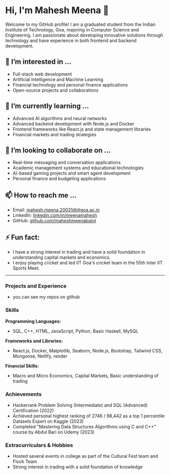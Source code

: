 # Hi, I'm Mahesh Meena 👋

Welcome to my GitHub profile! I am a graduated student from the Indian Institute of Technology, Goa, majoring in Computer Science and Engineering. I am passionate about developing innovative solutions through technology and have experience in both frontend and backend development.

## 👀 I’m interested in ...
- Full-stack web development
- Artificial Intelligence and Machine Learning
- Financial technology and personal finance applications
- Open-source projects and collaborations

## 🌱 I’m currently learning ...
- Advanced AI algorithms and neural networks
- Advanced backend development with Node.js and Docker
- Frontend frameworks like React.js and state management libraries
- Financial markets and trading strategies

## 💞️ I’m looking to collaborate on ...
- Real-time messaging and conversation applications
- Academic management systems and educational technologies
- AI-based gaming projects and smart agent development
- Personal finance and budgeting applications

## 📫 How to reach me ...
- Email: [mahesh.meena.20031@iitgoa.ac.in](mailto:mahesh.meena.20031@iitgoa.ac.in)
- LinkedIn: [linkedin.com/in/meenamahesh](https://www.linkedin.com/in/meenamahesh/)
- GitHub: [github.com/maheshmeenabalot](https://github.com/maheshmeenabalot)

## ⚡ Fun fact:
- I have a strong interest in trading and have a solid foundation in understanding capital markets and economics.
- I enjoy playing cricket and led IIT Goa's cricket team in the 55th Inter IIT Sports Meet.

---

### Projects and Experience
- you can see my repos on github


### Skills

**Programming Languages:**
- SQL, C++, HTML, JavaScript, Python, Basic Haskell, MySQL

**Frameworks and Libraries:**
- React.js, Docker, Matplotlib, Seaborn, Node.js, Bootstrap, Tailwind CSS, Mongoose, Netlify, render

**Financial Skills:**
- Macro and Micro Economics, Capital Markets, Basic understanding of trading

### Achievements
- Hackerrank Problem Solving (Intermediate) and SQL (Advanced) Certification (2022)
- Achieved personal highest ranking of 2746 / 98,442 as a top 1 percentile Datasets Expert on Kaggle (2023)
- Completed "Mastering Data Structures Algorithms using C and C++" course by Abdul Bari on Udemy (2023)

### Extracurriculars & Hobbies
- Hosted several events in college as part of the Cultural Fest team and Flock Team
- Strong interest in trading with a solid foundation of knowledge

<!---
maheshmeenabalot/maheshmeenabalot is a ✨ special ✨ repository because its `README.md` (this file) appears on your GitHub profile.
You can click the Preview link to take a look at your changes.
--->
